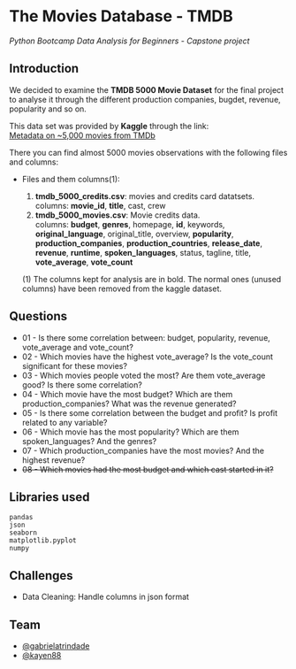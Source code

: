 # The Movies Database - TMDB
*Python Bootcamp Data Analysis for Beginners - Capstone project*

## Introduction
We decided to examine the **TMDB 5000 Movie Dataset** for the final project to analyse it through the different production companies, bugdet, revenue, popularity and so on. <br>

This data set was provided by **Kaggle** through the link: <br>
[Metadata on ~5,000 movies from TMDb](https://www.kaggle.com/tmdb/tmdb-movie-metadata?select=tmdb_5000_movies.csv) <br>

There you can find almost 5000 movies observations with the following files and columns: <br>
- Files and them columns(1): <br>
    1. **tmdb_5000_credits.csv**:  movies and credits card datatsets. <br>
        columns: **movie_id**, **title**, cast, crew <br>
    2. **tmdb_5000_movies.csv**: Movie credits data. <br>
        columns: **budget**, **genres**, homepage, **id**, keywords, **original_language**, original_title, overview,
        **popularity**, **production_companies**, **production_countries**, **release_date**, **revenue**, **runtime**,
        **spoken_languages**, status, tagline, title, **vote_average**, **vote_count**

    (1) The columns kept for analysis are in bold. The normal ones (unused columns) have been removed from the kaggle
    dataset.

## Questions
* 01 - Is there some correlation between: budget, popularity, revenue, vote_average and vote_count?
* 02 - Which movies have the highest vote_average? Is the vote_count significant for these movies?
* 03 - Which movies people voted the most? Are them vote_average good? Is there some correlation?
* 04 - Which movie have the most budget? Which are them production_companies? What was the revenue generated?
* 05 - Is there some correlation between the budget and profit? Is profit related to any variable?
* 06 - Which movie has the most popularity? Which are them spoken_languages? And the genres?
* 07 - Which production_companies have the most movies? And the highest revenue?
* ~~08 - Which movies had the most budget and which cast started in it?~~
  
## Libraries used
    pandas
    json
    seaborn
    matplotlib.pyplot
    numpy

## Challenges
- Data Cleaning: Handle columns in json format

## Team
- [@gabrielatrindade](https://github.com/gabrielatrindade)
- [@kayen88](https://github.com/kayen88)
